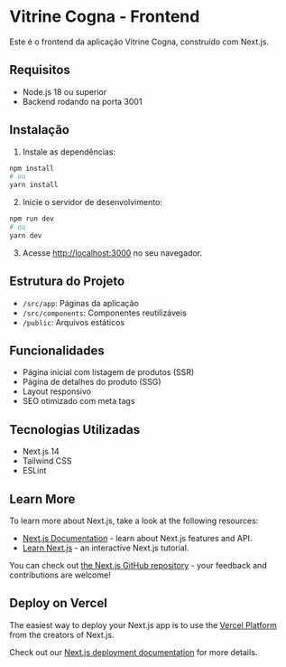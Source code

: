 # Vitrine Cogna - Frontend

Este é o frontend da aplicação Vitrine Cogna, construído com Next.js.

## Requisitos

- Node.js 18 ou superior
- Backend rodando na porta 3001

## Instalação

1. Instale as dependências:

```bash
npm install
# ou
yarn install
```

2. Inicie o servidor de desenvolvimento:

```bash
npm run dev
# ou
yarn dev
```

3. Acesse [http://localhost:3000](http://localhost:3000) no seu navegador.

## Estrutura do Projeto

- `/src/app`: Páginas da aplicação
- `/src/components`: Componentes reutilizáveis
- `/public`: Arquivos estáticos

## Funcionalidades

- Página inicial com listagem de produtos (SSR)
- Página de detalhes do produto (SSG)
- Layout responsivo
- SEO otimizado com meta tags

## Tecnologias Utilizadas

- Next.js 14
- Tailwind CSS
- ESLint

## Learn More

To learn more about Next.js, take a look at the following resources:

- [Next.js Documentation](https://nextjs.org/docs) - learn about Next.js features and API.
- [Learn Next.js](https://nextjs.org/learn) - an interactive Next.js tutorial.

You can check out [the Next.js GitHub repository](https://github.com/vercel/next.js) - your feedback and contributions are welcome!

## Deploy on Vercel

The easiest way to deploy your Next.js app is to use the [Vercel Platform](https://vercel.com/new?utm_medium=default-template&filter=next.js&utm_source=create-next-app&utm_campaign=create-next-app-readme) from the creators of Next.js.

Check out our [Next.js deployment documentation](https://nextjs.org/docs/app/building-your-application/deploying) for more details.

